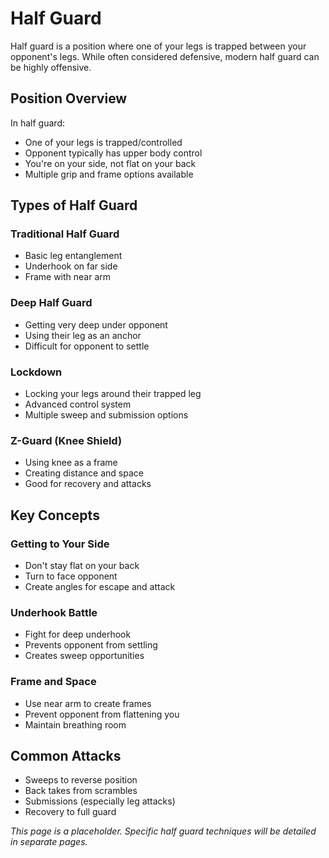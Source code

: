 # Half Guard

Half guard is a position where one of your legs is trapped between your opponent's legs. While often considered defensive, modern half guard can be highly offensive.

## Position Overview

In half guard:
- One of your legs is trapped/controlled
- Opponent typically has upper body control
- You're on your side, not flat on your back
- Multiple grip and frame options available

## Types of Half Guard

### Traditional Half Guard
- Basic leg entanglement
- Underhook on far side
- Frame with near arm

### Deep Half Guard
- Getting very deep under opponent
- Using their leg as an anchor
- Difficult for opponent to settle

### Lockdown
- Locking your legs around their trapped leg
- Advanced control system
- Multiple sweep and submission options

### Z-Guard (Knee Shield)
- Using knee as a frame
- Creating distance and space
- Good for recovery and attacks

## Key Concepts

### Getting to Your Side
- Don't stay flat on your back
- Turn to face opponent
- Create angles for escape and attack

### Underhook Battle
- Fight for deep underhook
- Prevents opponent from settling
- Creates sweep opportunities

### Frame and Space
- Use near arm to create frames
- Prevent opponent from flattening you
- Maintain breathing room

## Common Attacks
- Sweeps to reverse position
- Back takes from scrambles
- Submissions (especially leg attacks)
- Recovery to full guard

*This page is a placeholder. Specific half guard techniques will be detailed in separate pages.*
